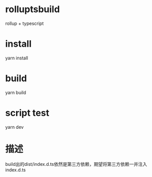 # rolluptsbuild
rollup + typescript
# install
yarn install
# build
yarn build
# script test
yarn dev

# 描述
build出的dist/index.d.ts依然是第三方依赖，期望将第三方依赖一并注入index.d.ts